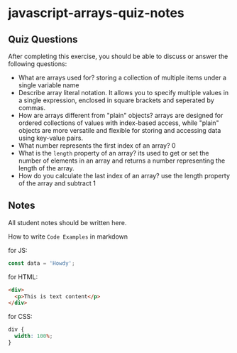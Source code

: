 # javascript-arrays-quiz-notes

## Quiz Questions

After completing this exercise, you should be able to discuss or answer the following questions:

- What are arrays used for?
  storing a collection of multiple items under a single variable name
- Describe array literal notation.
  It allows you to specify multiple values in a single expression, enclosed in square brackets and seperated by commas.
- How are arrays different from "plain" objects?
  arrays are designed for ordered collections of values with index-based access, while "plain" objects are more versatile and flexible for storing and accessing data using key-value pairs.
- What number represents the first index of an array?
  0
- What is the `length` property of an array?
  its used to get or set the number of elements in an array and returns a number representing the length of the array.
- How do you calculate the last index of an array?
  use the length property of the array and subtract 1

## Notes

All student notes should be written here.

How to write `Code Examples` in markdown

for JS:

```javascript
const data = 'Howdy';
```

for HTML:

```html
<div>
  <p>This is text content</p>
</div>
```

for CSS:

```css
div {
  width: 100%;
}
```
